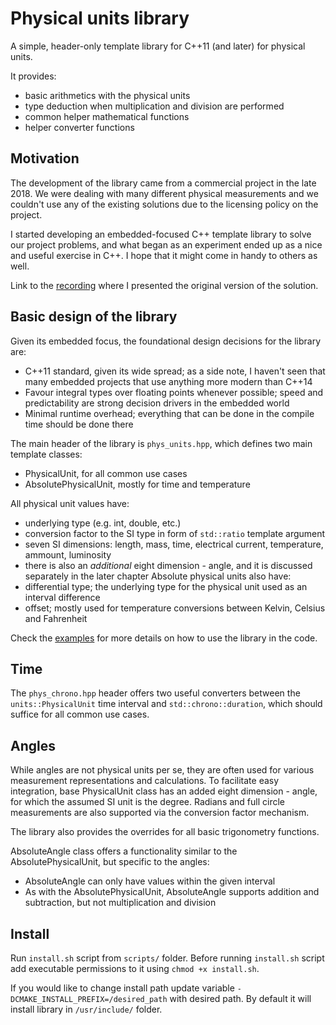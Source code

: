 # Physical units library

A simple, header-only template library for C++11 (and later) for physical units.

It provides:
- basic arithmetics with the physical units
- type deduction when multiplication and division are performed
- common helper mathematical functions
- helper converter functions

## Motivation

The development of the library came from a commercial project in the late 2018.
We were dealing with many different physical measurements and we couldn't use
any of the existing solutions due to the licensing policy on the project.

I started developing an embedded-focused C++ template library to solve our project
problems, and what began as an experiment ended up as a nice and useful exercise in C++.
I hope that it might come in handy to others as well.

Link to the [recording](https://www.youtube.com/watch?v=h7J8SMWG2Hw) where I
presented the original version of the solution.

## Basic design of the library

Given its embedded focus, the foundational design decisions for the library are:
- C++11 standard, given its wide spread; as a side note, I haven't seen that many embedded projects that use anything more modern than C++14
- Favour integral types over floating points whenever possible; speed and predictability are strong decision drivers in the embedded world
- Minimal runtime overhead; everything that can be done in the compile time should be done there

The main header of the library is `phys_units.hpp`, which defines two main template classes:
- PhysicalUnit, for all common use cases
- AbsolutePhysicalUnit, mostly for time and temperature

All physical unit values have:
- underlying type (e.g. int, double, etc.)
- conversion factor to the SI type in form of `std::ratio` template argument
- seven SI dimensions: length, mass, time, electrical current, temperature, ammount, luminosity
- there is also an *additional* eight dimension - angle, and it is discussed separately in the later chapter
Absolute physical units also have:
- differential type; the underlying type for the physical unit used as an interval difference
- offset; mostly used for temperature conversions between Kelvin, Celsius and Fahrenheit

Check the [examples](test/README.md) for more details on how to use the library in the code.

## Time

The `phys_chrono.hpp` header offers two useful converters between the `units::PhysicalUnit`
time interval and `std::chrono::duration`, which should suffice for all common use cases.

## Angles

While angles are not physical units per se, they are often used for various measurement representations
and calculations.
To facilitate easy integration, base PhysicalUnit class has an added eight dimension - angle, for which
the assumed SI unit is the degree. Radians and full circle measurements are also supported via the
conversion factor mechanism.

The library also provides the overrides for all basic trigonometry functions.

AbsoluteAngle class offers a functionality similar to the AbsolutePhysicalUnit, but specific to the angles:
- AbsoluteAngle can only have values within the given interval
- As with the AbsolutePhysicalUnit, AbsoluteAngle supports addition and subtraction, but not multiplication
and division

## Install

Run `install.sh` script from `scripts/` folder. Before running `install.sh` script add executable permissions to it
using `chmod +x install.sh`.

If you would like to change install path update variable `-DCMAKE_INSTALL_PREFIX=/desired_path` with desired path.
By default it will install library in `/usr/include/` folder.


